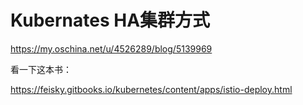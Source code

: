 # Kubernates HA集群方式 

https://my.oschina.net/u/4526289/blog/5139969



看一下这本书：

https://feisky.gitbooks.io/kubernetes/content/apps/istio-deploy.html

